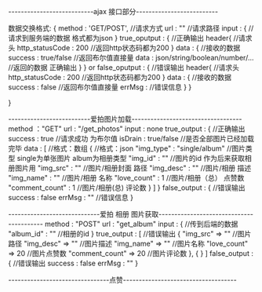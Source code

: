 ---------------------------ajax 接口部分--------------------------


数据交换格式:
{
    method : 'GET/POST',   //请求方式
    url : ""               //请求路径
    input : {              //请求到服务端的数据 格式都为json
    }
    true_oputput : {             //正确输出
        header{                       //请求头
            http_statusCode  : 200    //返回http状态码都为200
        }
        data : {                      //接收的数据
            success : true/false      //返回布尔值直接量
            data : json/string/boolean/number/...            //返回的数据 正确输出
        }
    }  or
    false_oputput : {      //错误输出
            header{                       //请求头
                http_statusCode  : 200    //返回http状态码都为200
            }
            data : {                      //接收的数据
                success : false          //返回布尔值直接量
                errMsg :                //错误信息
            }
    }

}


--------------------------爱拍图片加载-----------------------------------
method ："GET"
url : "/get_photos"
input : none
true_output : {         //正确输出
    success : true      //请求成功 为布尔值
    isDrain : true/false  //是否全部图片已经加载完毕
    data : [             //格式：数组
        {                //格式：json
            "img_type" : "single/album" //图片类型 single为单张图片 album为相册类型
            "img_id"   : ""             //图片的id 作为后来获取相册图片用
            "img_src" : ""              //图片/相册封面 路径
            "img_desc" : ""             //图片/相册 描述
            "img_name" : ""             //图片/相册 名称
            "love_count" : 1            //图片/相册（总） 点赞数
            "comment_count" : 1         //图片/相册(总) 评论数
        }
    ]
}
false_output : {       //错误输出
    success : false
    errMsg : ""       //错误信息
}

-----------------------------爱拍 相册 图片获取-----------------------------------------
method : "POST"
url : "get_album"
input : {               //传到后端的数据
    "album_id" : ""    //相册的id
}
true_output : [        //错误输出
    {
        "img_src" => ""        //图片路径
        "img_desc" => ""       //图片描述
        "img_name" => ""       //图片名称
        "love_count" => 20     //图片点赞数
        "comment_count" => 20  //图片评论数
    },
    {
    }
]
false_output : {       //错误输出
    success : false
    errMsg : ""
}


--------------------------------点赞------------------------------------
